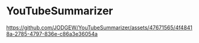 # YouTubeSummarizer

https://github.com/JODGEW/YouTubeSummarizer/assets/47671565/4f48418a-2785-4797-836e-c86a3e36054a
